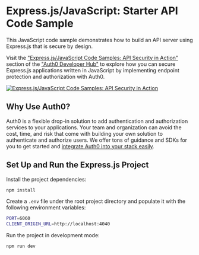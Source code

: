 # Express.js/JavaScript: Starter API Code Sample

This JavaScript code sample demonstrates how to build an API server using Express.js that is secure by design.

Visit the ["Express.js/JavaScript Code Samples: API Security in Action"](https://auth0.com/developers/hub/code-samples/api/express-javascript) section of the ["Auth0 Developer Hub"](https://auth0.com/developers/hub) to explore how you can secure Express.js applications written in JavaScript by implementing endpoint protection and authorization with Auth0.

[![Express.js/JavaScript Code Samples: API Security in Action](https://cdn.auth0.com/blog/hub/code-samples/api/express-javascript.png)](https://auth0.com/developers/hub/code-samples/api/express-javascript)

## Why Use Auth0?

Auth0 is a flexible drop-in solution to add authentication and authorization services to your applications. Your team and organization can avoid the cost, time, and risk that come with building your own solution to authenticate and authorize users. We offer tons of guidance and SDKs for you to get started and [integrate Auth0 into your stack easily](https://auth0.com/developers/hub/code-samples/full-stack).

## Set Up and Run the Express.js Project

Install the project dependencies:

```bash
npm install
```

Create a `.env` file under the root project directory and populate it with the following environment variables:

```bash
PORT=6060
CLIENT_ORIGIN_URL=http://localhost:4040
```

Run the project in development mode:

```bash
npm run dev
```
